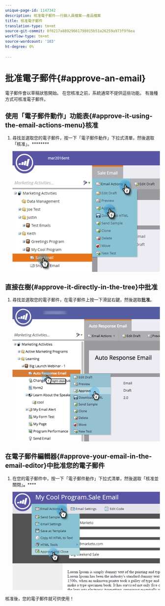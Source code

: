 ```yaml
---
unique-page-id: 1147342
description: 核准電子郵件——行銷人員檔案——產品檔案
title: 核准電子郵件
translation-type: tm+mt
source-git-commit: 0f0217a88929661798015b51a26259a973f9f6ea
workflow-type: tm+mt
source-wordcount: '103'
ht-degree: 0%

---
```



# 批准電子郵件{#approve-an-email}

電子郵件會以草稿狀態開始。 在您核准之前，系統通常不提供這些功能。 有幾種方式可核准電子郵件。

## 使用「電子郵件動作」功能表{#approve-it-using-the-email-actions-menu}核准

1. 尋找並選取您的電子郵件，按一下「電子郵件動作」下拉式清單，然後選取「核准」。********

   ![](assets/one.png)

## 直接在樹{#approve-it-directly-in-the-tree}中批准

1. 尋找並選取您的電子郵件，在電子郵件上按一下滑鼠右鍵，然後選取&#x200B;**批准**。

   ![](assets/approveemail.png)

## 在電子郵件編輯器{#approve-your-email-in-the-email-editor}中批准您的電子郵件

1. 在您的電子郵件中，按一下「電子郵件動作」下拉式清單，然後選取「核准並關閉」**。******

   ![](assets/three.png)

核准後，您的電子郵件就可供使用！
